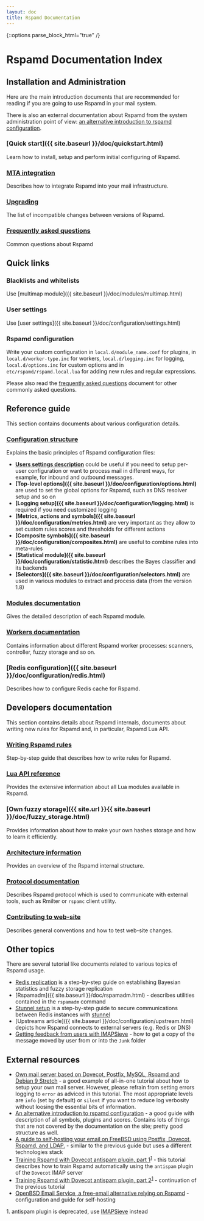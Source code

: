 ```yaml
---
layout: doc
title: Rspamd Documentation
---
```


{::options parse_block_html="true" /}
# Rspamd Documentation Index

## Installation and Administration

Here are the main introduction documents that are recommended for reading if you are going to use Rspamd in your mail system.

There is also an external documentation about Rspamd from the system administration point of view: [an alternative introduction to rspamd configuration](http://www.0xf8.org/2018/05/an-alternative-introduction-to-rspamd-configuration-introduction/).

### [Quick start]({{ site.baseurl }}/doc/quickstart.html)

Learn how to install, setup and perform initial configuring of Rspamd.

### [MTA integration](integration.html)

Describes how to integrate Rspamd into your mail infrastructure.

### [Upgrading](migration.html)

The list of incompatible changes between versions of Rspamd.

### [Frequently asked questions](faq.html)

Common questions about Rspamd

## Quick links

### Blacklists and whitelists

Use [multimap module]({{ site.baseurl }}/doc/modules/multimap.html)

### User settings

Use [user settings]({{ site.baseurl }}/doc/configuration/settings.html)

### Rspamd configuration

Write your custom configuration in `local.d/module_name.conf` for plugins, in `local.d/worker-type.inc` for workers, `local.d/logging.inc` for logging, `local.d/options.inc` for custom options and in `etc/rspamd/rspamd.local.lua` for adding new rules and regular expressions.

Please also read the [frequently asked questions](faq.html) document for other commonly asked questions.

## Reference guide

This section contains documents about various configuration details.

### [Configuration structure](./configuration/index.html) 

Explains the basic principles of Rspamd configuration files:

  + **[Users settings description](./configuration/settings.html)** could be useful if you need to setup per-user configuration or want to process mail in different ways, for example, for inbound and outbound messages.
  + **[Top-level options]({{ site.baseurl }}/doc/configuration/options.html)** are used to set the global options for Rspamd, such as DNS resolver setup and so on
  + **[Logging setup]({{ site.baseurl }}/doc/configuration/logging.html)** is required if you need customized logging
  + **[Metrics, actions and symbols]({{ site.baseurl }}/doc/configuration/metrics.html)** are very important as they allow to set custom rules scores and thresholds for different actions
  + **[Composite symbols]({{ site.baseurl }}/doc/configuration/composites.html)** are useful to combine rules into meta-rules
  + **[Statistical module]({{ site.baseurl }}/doc/configuration/statistic.html)** describes the Bayes classifier and its backends
  + **[Selectors]({{ site.baseurl }}/doc/configuration/selectors.html)** are used in various modules to extract and process data (from the version 1.8)

### [Modules documentation](./modules/)

Gives the detailed description of each Rspamd module.

### [Workers documentation](./workers/) 

Contains information about different Rspamd worker processes: scanners, controller, fuzzy storage and so on.

### [Redis configuration]({{ site.baseurl }}/doc/configuration/redis.html)

Describes how to configure Redis cache for Rspamd.

## Developers documentation

This section contains details about Rspamd internals, documents about writing new rules for Rspamd and, in particular, Rspamd Lua API.

### [Writing Rspamd rules](./tutorials/writing_rules.html)

Step-by-step guide that describes how to write rules for Rspamd.

### [Lua API reference](./lua/)

Provides the extensive information about all Lua modules available in Rspamd.

### [Own fuzzy storage]({{ site.url }}{{ site.baseurl }}/doc/fuzzy_storage.html)

Provides information about how to make your own hashes storage and how to learn it efficiently.

### [Architecture information](./architecture/index.html)

Provides an overview of the Rspamd internal structure.

### [Protocol documentation](./architecture/protocol.html)

Describes Rspamd protocol which is used to communicate with external tools, such as Rmilter or `rspamc` client utility.

### [Contributing to web-site](./tutorials/site_contributing.html)

Describes general conventions and how to test web-site changes.

## Other topics

There are several tutorial like documents related to various topics of Rspamd usage.

* [Redis replication](./tutorials/redis_replication.html) is a step-by-step guide on establishing Bayesian statistics and fuzzy storage replication
* [Rspamadm]({{ site.baseurl }}/doc/rspamadm.html) - describes utilities contained in the `rspamadm` command
* [Stunnel setup](./tutorials/stunnel_setup.html) is a step-by-step guide to secure communications between Redis instances with [stunnel](https://www.stunnel.org)
* [Upstreams article]({{ site.baseurl }}/doc/configuration/upstream.html) depicts how Rspamd connects to external servers (e.g. Redis or DNS)
* [Getting feedback from users with IMAPSieve](./tutorials/feedback_from_users_with_IMAPSieve.html) - how to get a copy of the message moved by user from or into the `Junk` folder

## External resources

* [Own mail server based on Dovecot, Postfix, MySQL, Rspamd and Debian 9 Stretch](https://thomas-leister.de/en/mailserver-debian-stretch/) - a good example of all-in-one tutorial about how to setup your own mail server. However, please refrain from setting errors logging to `error` as adviced in this tutorial. The most appropriate levels are `info` (set by default) or `silent` if you want to reduce log verbosity without loosing the essential bits of information.
* [An alternative introduction to rspamd configuration](http://www.0xf8.org/2018/05/an-alternative-introduction-to-rspamd-configuration-introduction/) - a good guide with description of all symbols, plugins and scores. Contains lots of things that are not covered by the documentation on the site; pretty good structure as well.
* [A guide to self-hosting your email on FreeBSD using Postfix, Dovecot, Rspamd, and LDAP.](https://www.c0ffee.net/blog/mail-server-guide) - similar to the previous guide but uses a different technologies stack
* [Training Rspamd with Dovecot antispam plugin, part 1](https://kaworu.ch/blog/2014/03/25/dovecot-antispam-with-rspamd/)<sup>[1](#fn1)</sup> - this tutorial describes how to train Rspamd automatically using the `antispam` plugin of the `Dovecot` IMAP server
* [Training Rspamd with Dovecot antispam plugin, part 2](https://kaworu.ch/blog/2015/10/12/dovecot-antispam-with-rspamd-part2/)<sup>[1](#fn1)</sup> - continuation of the previous tutorial
* [OpenBSD Email Service, a free-email alternative relying on Rspamd](https://github.com/vedetta-com/caesonia) - configuration and guide for self-hosting

<a name="fn1">1.</a> antispam plugin is deprecated, use [IMAPSieve](https://wiki.dovecot.org/HowTo/AntispamWithSieve) instead
